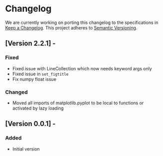# Changelog

We are currently working on porting this changelog to the specifications in
[Keep a Changelog](https://keepachangelog.com/en/1.0.0/).
This project adheres to [Semantic Versioning](https://semver.org/spec/v2.0.0.html).

## [Version 2.2.1] -


### Fixed
* Fixed issue with LineCollection which now needs keyword args only
* Fixed issue in `set_figtitle`
* Fix numpy float issue

### Changed

* Moved all imports of matplotlib.pyplot to be local to functions or activated by lazy loading


## [Version 0.0.1] -

### Added
* Initial version

